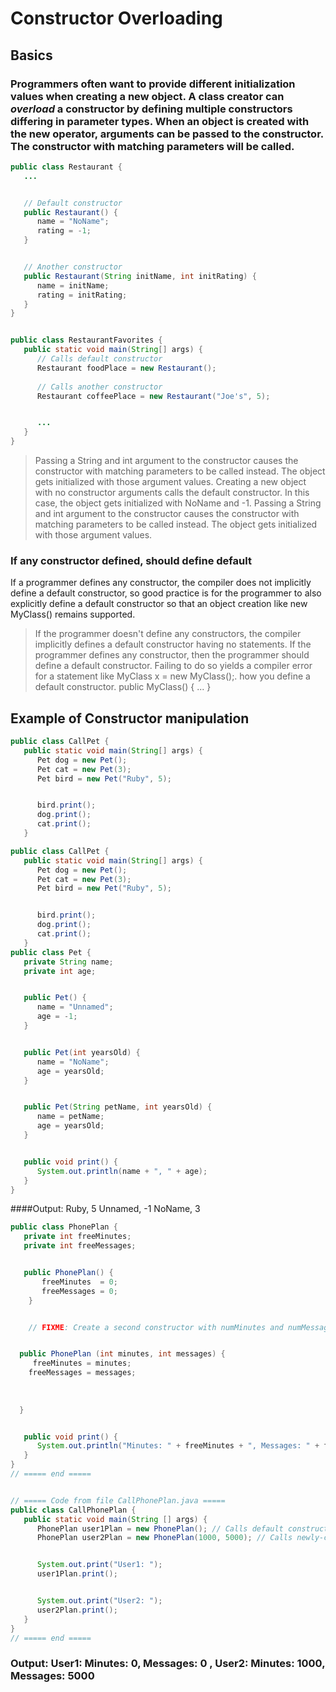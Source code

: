 # Constructor Overloading 
## Basics 
### Programmers often want to provide different initialization values when creating a new object. A class creator can ***overload*** a constructor by defining multiple constructors differing in parameter types. When an object is created with the new operator, arguments can be passed to the constructor. The constructor with matching parameters will be called.


````Java 
public class Restaurant {
   ...


   // Default constructor
   public Restaurant() {
      name = "NoName";
      rating = -1;
   }


   // Another constructor
   public Restaurant(String initName, int initRating) {
      name = initName;
      rating = initRating;
   }
}


public class RestaurantFavorites {
   public static void main(String[] args) {
      // Calls default constructor
      Restaurant foodPlace = new Restaurant();           
    
      // Calls another constructor
      Restaurant coffeePlace = new Restaurant("Joe's", 5);


      ...
   }
}
````
> Passing a String and int argument to the constructor causes the constructor with matching parameters to be called instead. The object gets initialized with those argument values. 
Creating a new object with no constructor arguments calls the default constructor. In this case, the object gets initialized with NoName and -1.
Passing a String and int argument to the constructor causes the constructor with matching parameters to be called instead. The object gets initialized with those argument values.


### If any constructor defined, should define default
If a programmer defines any constructor, the compiler does not implicitly define a default constructor, so good practice is for the programmer to also explicitly define a default constructor so that an object creation like new MyClass() remains supported.


>  If the programmer doesn't define any constructors, the compiler implicitly defines a default constructor having no statements.
> If the programmer defines any constructor, then the programmer should define a default constructor. Failing to do so yields a compiler error for a statement like MyClass x = new MyClass();.
> how you define a default constructor. 
public MyClass() { ... }


## Example of Constructor manipulation 
````Java 
public class CallPet {
   public static void main(String[] args) {
      Pet dog = new Pet();
      Pet cat = new Pet(3);
      Pet bird = new Pet("Ruby", 5);


      bird.print();
      dog.print();
      cat.print();
   }
````
````Java 
public class CallPet {
   public static void main(String[] args) {
      Pet dog = new Pet();
      Pet cat = new Pet(3);
      Pet bird = new Pet("Ruby", 5);


      bird.print();
      dog.print();
      cat.print();
   }
public class Pet {
   private String name;
   private int age;


   public Pet() {
      name = "Unnamed";
      age = -1;
   }


   public Pet(int yearsOld) {
      name = "NoName";
      age = yearsOld;
   }


   public Pet(String petName, int yearsOld) {
      name = petName;
      age = yearsOld;
   }


   public void print() {
      System.out.println(name + ", " + age);
   }
}
````


####Output: Ruby, 5
Unnamed, -1
NoName, 3






````Java // ===== Code from file PhonePlan.java =====
public class PhonePlan {
   private int freeMinutes;
   private int freeMessages;


   public PhonePlan() {
       freeMinutes  = 0;
       freeMessages = 0;
    }


    // FIXME: Create a second constructor with numMinutes and numMessages parameters.


  public PhonePlan (int minutes, int messages) {
     freeMinutes = minutes; 
    freeMessages = messages;
     
     
     
  }


   public void print() {
      System.out.println("Minutes: " + freeMinutes + ", Messages: " + freeMessages);
   }
}
// ===== end =====


// ===== Code from file CallPhonePlan.java =====
public class CallPhonePlan {
   public static void main(String [] args) {
      PhonePlan user1Plan = new PhonePlan(); // Calls default constructor
      PhonePlan user2Plan = new PhonePlan(1000, 5000); // Calls newly-created constructor


      System.out.print("User1: ");
      user1Plan.print();


      System.out.print("User2: ");
      user2Plan.print();
   }
}
// ===== end =====
````


### Output: User1: Minutes: 0, Messages: 0  , User2: Minutes: 1000, Messages: 5000
